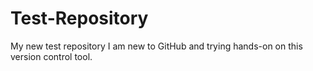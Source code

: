 # Test-Repository
My new test repository
I am new to GitHub and trying hands-on on this version control tool. 
